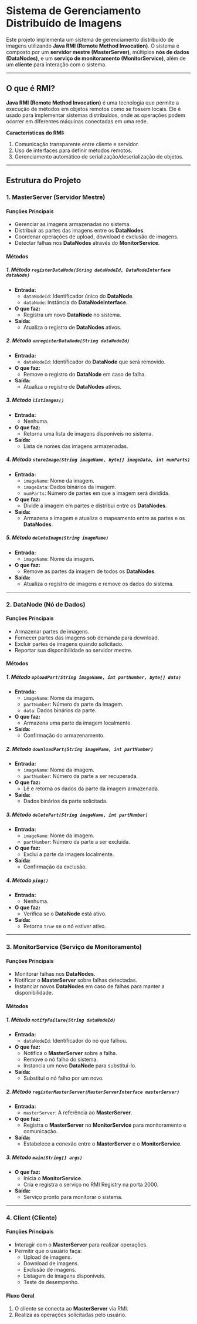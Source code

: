 # Sistema de Gerenciamento Distribuído de Imagens

Este projeto implementa um sistema de gerenciamento distribuído de imagens utilizando **Java RMI (Remote Method Invocation)**. O sistema é composto por um **servidor mestre (MasterServer)**, múltiplos **nós de dados (DataNodes)**, e um **serviço de monitoramento (MonitorService)**, além de um **cliente** para interação com o sistema.

---

## O que é RMI?

**Java RMI (Remote Method Invocation)** é uma tecnologia que permite a execução de métodos em objetos remotos como se fossem locais. Ele é usado para implementar sistemas distribuídos, onde as operações podem ocorrer em diferentes máquinas conectadas em uma rede.

**Características do RMI:**
1. Comunicação transparente entre cliente e servidor.
2. Uso de interfaces para definir métodos remotos.
3. Gerenciamento automático de serialização/deserialização de objetos.

---

## Estrutura do Projeto

### **1. MasterServer (Servidor Mestre)**

#### **Funções Principais**
- Gerenciar as imagens armazenadas no sistema.
- Distribuir as partes das imagens entre os **DataNodes**.
- Coordenar operações de upload, download e exclusão de imagens.
- Detectar falhas nos **DataNodes** através do **MonitorService**.

#### **Métodos**

##### **1. Método `registerDataNode(String dataNodeId, DataNodeInterface dataNode)`**
- **Entrada:**
  - `dataNodeId`: Identificador único do **DataNode**.
  - `dataNode`: Instância do **DataNodeInterface**.
- **O que faz:**
  - Registra um novo **DataNode** no sistema.
- **Saída:**
  - Atualiza o registro de **DataNodes** ativos.

##### **2. Método `unregisterDataNode(String dataNodeId)`**
- **Entrada:**
  - `dataNodeId`: Identificador do **DataNode** que será removido.
- **O que faz:**
  - Remove o registro do **DataNode** em caso de falha.
- **Saída:**
  - Atualiza o registro de **DataNodes** ativos.

##### **3. Método `listImages()`**
- **Entrada:**
  - Nenhuma.
- **O que faz:**
  - Retorna uma lista de imagens disponíveis no sistema.
- **Saída:**
  - Lista de nomes das imagens armazenadas.

##### **4. Método `storeImage(String imageName, byte[] imageData, int numParts)`**
- **Entrada:**
  - `imageName`: Nome da imagem.
  - `imageData`: Dados binários da imagem.
  - `numParts`: Número de partes em que a imagem será dividida.
- **O que faz:**
  - Divide a imagem em partes e distribui entre os **DataNodes**.
- **Saída:**
  - Armazena a imagem e atualiza o mapeamento entre as partes e os **DataNodes**.

##### **5. Método `deleteImage(String imageName)`**
- **Entrada:**
  - `imageName`: Nome da imagem.
- **O que faz:**
  - Remove as partes da imagem de todos os **DataNodes**.
- **Saída:**
  - Atualiza o registro de imagens e remove os dados do sistema.

---

### **2. DataNode (Nó de Dados)**

#### **Funções Principais**
- Armazenar partes de imagens.
- Fornecer partes das imagens sob demanda para download.
- Excluir partes de imagens quando solicitado.
- Reportar sua disponibilidade ao servidor mestre.

#### **Métodos**

##### **1. Método `uploadPart(String imageName, int partNumber, byte[] data)`**
- **Entrada:**
  - `imageName`: Nome da imagem.
  - `partNumber`: Número da parte da imagem.
  - `data`: Dados binários da parte.
- **O que faz:**
  - Armazena uma parte da imagem localmente.
- **Saída:**
  - Confirmação do armazenamento.

##### **2. Método `downloadPart(String imageName, int partNumber)`**
- **Entrada:**
  - `imageName`: Nome da imagem.
  - `partNumber`: Número da parte a ser recuperada.
- **O que faz:**
  - Lê e retorna os dados da parte da imagem armazenada.
- **Saída:**
  - Dados binários da parte solicitada.

##### **3. Método `deletePart(String imageName, int partNumber)`**
- **Entrada:**
  - `imageName`: Nome da imagem.
  - `partNumber`: Número da parte a ser excluída.
- **O que faz:**
  - Exclui a parte da imagem localmente.
- **Saída:**
  - Confirmação da exclusão.

##### **4. Método `ping()`**
- **Entrada:**
  - Nenhuma.
- **O que faz:**
  - Verifica se o **DataNode** está ativo.
- **Saída:**
  - Retorna `true` se o nó estiver ativo.

---

### **3. MonitorService (Serviço de Monitoramento)**

#### **Funções Principais**
- Monitorar falhas nos **DataNodes**.
- Notificar o **MasterServer** sobre falhas detectadas.
- Instanciar novos **DataNodes** em caso de falhas para manter a disponibilidade.

#### **Métodos**

##### **1. Método `notifyFailure(String dataNodeId)`**
- **Entrada:**
  - `dataNodeId`: Identificador do nó que falhou.
- **O que faz:**
  - Notifica o **MasterServer** sobre a falha.
  - Remove o nó falho do sistema.
  - Instancia um novo **DataNode** para substituí-lo.
- **Saída:**
  - Substitui o nó falho por um novo.

##### **2. Método `registerMasterServer(MasterServerInterface masterServer)`**
- **Entrada:**
  - `masterServer`: A referência ao **MasterServer**.
- **O que faz:**
  - Registra o **MasterServer** no **MonitorService** para monitoramento e comunicação.
- **Saída:**
  - Estabelece a conexão entre o **MasterServer** e o **MonitorService**.

##### **3. Método `main(String[] args)`**
- **O que faz:**
  - Inicia o **MonitorService**.
  - Cria e registra o serviço no RMI Registry na porta 2000.
- **Saída:**
  - Serviço pronto para monitorar o sistema.

---

### **4. Client (Cliente)**

#### **Funções Principais**
- Interagir com o **MasterServer** para realizar operações.
- Permitir que o usuário faça:
  - Upload de imagens.
  - Download de imagens.
  - Exclusão de imagens.
  - Listagem de imagens disponíveis.
  - Teste de desempenho.

#### **Fluxo Geral**
1. O cliente se conecta ao **MasterServer** via RMI.
2. Realiza as operações solicitadas pelo usuário.

